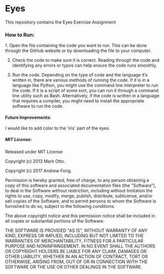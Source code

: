 # Eyes
This repository contains the Eyes Exercise Assignment 

<h3>How to Run: </h3>
<p>
  1. Open the file containing the code you want to run. This can be done through the GitHub website or by downloading the file to your computer.

  2. Check the code to make sure it is correct. Reading through the code and identifying any errors or typos can help ensure the code runs smoothly.

  3. Run the code. Depending on the type of code and the language it’s written in, there are various methods of running the code. If it is in a language like Python, you might use the command line interpreter to run the code. If it is a script of some sort, you can run it through a command line utility such as Bash. Alternatively, if the code is written in a language that requires a compiler, you might need to install the appropriate software to run the code.
</p>
<h4>Future Improvements: </h4>
<p>
  I would like to add color to the 'iris' part of the eyes. 
</p>
<h5>MIT License: </h5>
<p>  
Released under MIT License

Copyright (c) 2013 Mark Otto.

Copyright (c) 2017 Andrew Fong.

Permission is hereby granted, free of charge, to any person obtaining a copy of this software and associated documentation files (the "Software"), to deal in the Software without restriction, including without limitation the rights to use, copy, modify, merge, publish, distribute, sublicense, and/or sell copies of the Software, and to permit persons to whom the Software is furnished to do so, subject to the following conditions:

The above copyright notice and this permission notice shall be included in all copies or substantial portions of the Software.

THE SOFTWARE IS PROVIDED "AS IS", WITHOUT WARRANTY OF ANY KIND, EXPRESS OR IMPLIED, INCLUDING BUT NOT LIMITED TO THE WARRANTIES OF MERCHANTABILITY, FITNESS FOR A PARTICULAR PURPOSE AND NONINFRINGEMENT. IN NO EVENT SHALL THE AUTHORS OR COPYRIGHT HOLDERS BE LIABLE FOR ANY CLAIM, DAMAGES OR OTHER LIABILITY, WHETHER IN AN ACTION OF CONTRACT, TORT OR OTHERWISE, ARISING FROM, OUT OF OR IN CONNECTION WITH THE SOFTWARE OR THE USE OR OTHER DEALINGS IN THE SOFTWARE.
</p>
